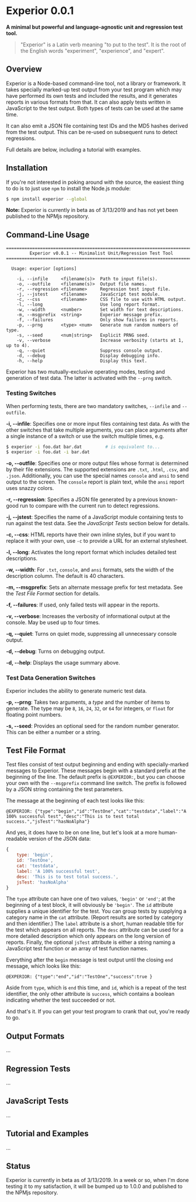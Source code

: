 # Experior 0.0.1
**A minimal but powerful and language-agnostic unit and regression test tool.**

> "Experior" is a Latin verb meaning "to put to the test". It is the root of the English words "experiment", "experience", and "expert".

## Overview

Experior is a Node-based command-line tool, not a library or framework. It takes 
specially marked-up test output from your test program which may have performed 
its own tests and included the results, and it generates reports in various 
formats from that. It can also apply tests written in JavaScript to the test 
output. Both types of tests can be used at the same time.

It can also emit a JSON file containing test IDs and the MD5 hashes derived from 
the test output. This can be re-used on subsequent runs to detect regressions.

Full details are below, including a tutorial with examples.

## Installation

If you're not interested in poking around with the source, the easiest thing to do
is to just use `npm` to install the Node.js module:

```bash
$ npm install experior --global
```

__Note:__ Experior is currently in beta as of 3/13/2019 and has not yet been 
published to the NPMjs repository.

## Command-Line Usage

```
===========================================================================
         Experior v0.0.1 -- Minimalist Unit/Regression Test Tool
===========================================================================

  Usage: experior [options]

    -i, --infile     <filename(s)>  Path to input file(s).
    -o, --outfile    <filename(s)>  Output file names.
    -r, --regression <filename>     Regression test input file.
    -j, --jstest     <filename>     JavaScript test module.
    -c, --css        <filename>     CSS file to use with HTML output.
    -l, --long                      Use long report format.
    -w, --width      <number>       Set width for text descriptions.
    -m, --msgprefix  <string>       Experior message prefix.
    -f, --failures                  Only show failures in reports.
    -p, --prng       <type> <num>   Generate num random numbers of type.
    -s, --seed       <num|string>   Explicit PRNG seed.
    -v, --verbose                   Increase verbosity (starts at 1, up to 4).
    -q, --quiet                     Suppress console output.
    -d, --debug                     Display debugging info.
    -h, --help                      Display this text.
```

Experior has two mutually-exclusive operating modes, testing and generation of 
test data. The latter is activated with the `--prng` switch.

### Testing Switches

When performing tests, there are two mandatory switches, `--infile` and 
`--outfile`.

__-i, --infile__: Specifies one or more input files containing test data. As with the
other switches that take multiple arguments, you can place arguments after a single instance
of a switch or use the switch multiple times, e.g.

```bash
$ experior -i foo.dat bar.dat         # is equivalent to...
$ experior -i foo.dat -i bar.dat
```

__-o, --outfile__: Specifies one or more output files whose format is determined 
by their file extensions. The supported extensions are `.txt`, `.html`, `.csv`, 
and `.json`. Additionally, you can use the special names `console` and `ansi` to 
send output to the screen. The `console` report is plain text, while the `ansi`
report uses snazzy colors.

__-r, --regression__: Specifies a JSON file generated by a previous known-good 
run to compare with the current run to detect regressions.

__-j, --jstest__: Specifies the name of a JavaScript module containing tests to
run against the test data. See the _JavaScript Tests_ section below for details.

__-c, --css__: HTML reports have their own inline styles, but if you want to 
replace it with your own, use `-c` to provide a URL for an external stylesheet.

__-l, --long__: Activates the long report format which includes detailed test 
descriptions.

__-w, --width__: For `.txt`, `console`, and `ansi` formats, sets the width of 
the description column. The default is 40 characters.

__-m, --msgprefix__: Sets an alternate message prefix for test metadata. See
the _Test File Format_ section for details.

__-f, --failures__: If used, only failed tests will appear in the reports.

__-v, --verbose__: Increases the verbosity of informational output at the 
console. May be used up to four times.

__-q, --quiet__: Turns on quiet mode, suppressing all unnecessary console 
output.

__-d, --debug__: Turns on debugging output.

__-d, --help__: Displays the usage summary above.

### Test Data Generation Switches

Experior includes the ability to generate numeric test data.

__-p, --prng__: Takes two arguments, a _type_ and the number of items to 
generate. The type may be `8`, `16`, `24`, `32`, or `64` for integers, or 
`float` for floating point numbers.

__-s, --seed__: Provides an optional seed for the random number generator. This 
can be either a number or a string.

## Test File Format

Test files consist of test output beginning and ending with specially-marked messages
to Experior. These messages begin with a standard prefix at the beginning of the line. The
default prefix is `@EXPERIOR:`, but you can choose your own with the `--msgprefix` command
line switch. The prefix is followed by a JSON string containing the test parameters.

The message at the beginning of each test looks like this:

```
@EXPERIOR: {"type":"begin","id":"TestOne","cat":"testdata","label":"A 100% successful test","desc":"This is to test total success.","jsTest":"hasNoAlpha"}
```

And yes, it does have to be on one line, but let's look at a more human-readable
version of the JSON data:

```javascript
{ 
    type: 'begin',
    id: 'TestOne',
    cat: 'testdata',
    label: 'A 100% successful test',
    desc: 'This is to test total success.',
    jsTest: 'hasNoAlpha' 
}
```

The `type` attribute can have one of two values, `'begin'` or `'end'`; at the 
beginning of a test block, it will obviously be `'begin'`. The `id` attribute 
supplies a unique identifier for the test. You can group tests by supplying a 
category name in the `cat` attribute. (Report results are sorted by category and 
then identifier.) The `label` attribute is a short, human readable title for the 
test which appears on all reports. The `desc` attribute can be used for a more 
detailed description which only appears on the long version of reports. Finally, 
the optional `jsTest` attribute is either a string naming a JavaScript test 
function or an array of test function names.

Everything after the `begin` message is test output until the closing `end` 
message, which looks like this:

```
@EXPERIOR: {"type":"end","id":"TestOne","success":true }
```

Aside from `type`, which is `end` this time, and `id`, which is a repeat of the 
test identifier, the only other attribute is `success`, which contains a boolean 
indicating whether the test succeeded or not.

And that's it. If you can get your test program to crank that out, you're ready 
to go.

## Output Formats

...

## Regression Tests

...

## JavaScript Tests

...

## Tutorial and Examples

...

## Status

Experior is currently in beta as of 3/13/2019. In a week or so, when I'm done 
testing it to my satisfaction, it will be bumped up to 1.0.0 and published to 
the NPMjs repository.
